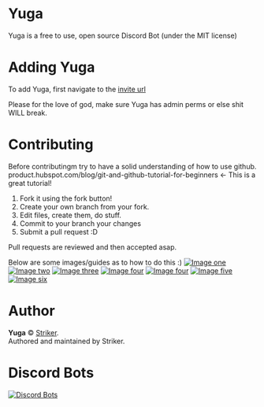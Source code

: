 # Yuga
Yuga is a free to use, open source Discord Bot (under the MIT license)

# Adding Yuga
To add Yuga, first navigate to the [invite url](https://discordapp.com/oauth2/authorize?client_id=294141889010204684&scope=bot&permissions=8)

Please for the love of god, make sure Yuga has admin perms or else shit WILL break.

# Contributing
Before contributingm try to have a solid understanding of how to use github.
product.hubspot.com/blog/git-and-github-tutorial-for-beginners <- This is a great tutorial!

1. Fork it using the fork button!
2. Create your own branch from your fork.
3. Edit files, create them, do stuff.
4. Commit to your branch your changes
5. Submit a pull request :D

Pull requests are reviewed and then accepted asap.

Below are some images/guides as to how to do this :)
[![Image one](https://i.imgur.com/wRzqJ5C.png)](https://i.imgur.com/wRzqJ5C.png)
[![Image two](https://i.imgur.com/YXwUELX.png)](https://i.imgur.com/wRzqJ5C.png)
[![Image three](https://i.imgur.com/W2eV7dY.png)](https://i.imgur.com/wRzqJ5C.png)
[![Image four](https://i.imgur.com/exNDe30.png)](https://i.imgur.com/wRzqJ5C.png)
[![Image four](https://i.imgur.com/dFaU0Zy.png)](https://i.imgur.com/wRzqJ5C.png)
[![Image five](https://i.imgur.com/fPmDGC0.png)](https://i.imgur.com/wRzqJ5C.png)
[![Image six](https://i.imgur.com/MvOFAHd.png)](https://i.imgur.com/wRzqJ5C.png)



# Author

**Yuga** © [Striker](https://github.com/strikerrr).<br>
Authored and maintained by Striker.

# Discord Bots
[![Discord Bots](https://discordbots.org/api/widget/294141889010204684.svg)](https://discordbots.org/bot/294141889010204684)
